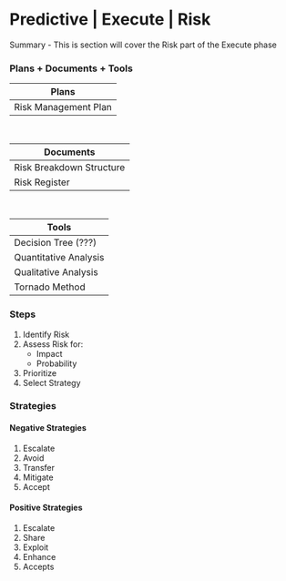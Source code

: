 # Predictive | Execute | Risk

Summary - This is section will cover the Risk part of the Execute phase

### Plans + Documents + Tools

| Plans                |
| -------------------- |
| Risk Management Plan |

<br>

| Documents                |
| ------------------------ |
| Risk Breakdown Structure |
| Risk Register            |

<br>

| Tools                 |
| --------------------- |
| Decision Tree (???)   |
| Quantitative Analysis |
| Qualitative Analysis  |
| Tornado Method        |

### Steps

1. Identify Risk
2. Assess Risk for:
   - Impact
   - Probability
3. Prioritize
4. Select Strategy

### Strategies

#### Negative Strategies

1. Escalate
1. Avoid
1. Transfer
1. Mitigate
1. Accept

#### Positive Strategies

1. Escalate
1. Share
1. Exploit
1. Enhance
1. Accepts
